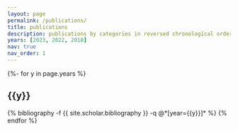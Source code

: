 ```yaml
---
layout: page
permalink: /publications/
title: publications
description: publications by categories in reversed chronological order. generated by jekyll-scholar.
years: [2023, 2022, 2010]
nav: true
nav_order: 1
---
```

<!-- _pages/publications.md -->
<div class="publications">

{%- for y in page.years %}
  <h2 class="year">{{y}}</h2>
  {% bibliography -f {{ site.scholar.bibliography }} -q @*[year={{y}}]* %}
{% endfor %}

</div>
